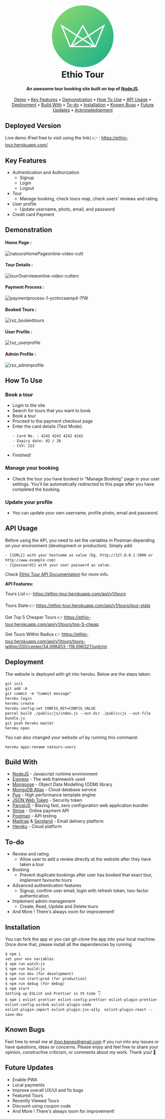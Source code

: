 <h1 align="center">
  <br>
  <a href="https://ethio-tour.herokuapp.com/"><img src="https://github.com/jo-ui/Ethio-Tour/blob/00c8fbfc15b3dfadcb841ee4645023572f05c524/public/img/logo-green-round.png" alt="Ethio-tour" width="200"></a>
  <br>
  Ethio Tour
  <br>
</h1>

<h4 align="center">An awesome tour booking site built on top of <a href="https://nodejs.org/en/" target="_blank">NodeJS</a>.</h4>

 <p align="center">
 <a href="#deployed-version">Demo</a> •
  <a href="#key-features">Key Features</a> •
  <a href="#demonstration">Demonstration</a> •
  <a href="#how-to-use">How To Use</a> •
  <a href="#api-usage">API Usage</a> •
  <a href="#deployment">Deployment</a> •
  <a href="#build-with">Build With</a> •
  <a href="#to-do">To-do</a> •
  <a href="#installation">Installation</a> • 
  <a href="#known-bugs">Known Bugs</a> • 
  <a href="#future-updates">Future Updates</a> • 
  <a href="#acknowledgement">Acknowledgement</a>
</p>

## Deployed Version
Live demo (Feel free to visit using the link) 👉 : https://ethio-tour.herokuapp.com/


## Key Features

* Authentication and Authorization
  - Signup
  - Login 
  - Logout
* Tour
  - Manage booking, check tours map, check users' reviews and rating
* User profile
  - Update username, photo, email, and password
* Credit card Payment


## Demonstration
#### Home Page :
![natoursHomePageonline-video-cutt](https://user-images.githubusercontent.com/58518192/72606801-7ebe0680-3949-11ea-8e88-613f022a64e5.gif)

#### Tour Details :
![tourOverviewonline-video-cutterc](https://user-images.githubusercontent.com/58518192/72606859-a0b78900-3949-11ea-8f0d-ef44c789957b.gif)

#### Payment Process :
![paymentprocess-1-ycnhrceamp4-7fW](https://user-images.githubusercontent.com/58518192/72606973-d9eff900-3949-11ea-9a2e-f84a6581bef3.gif)

#### Booked Tours :
![rsz_bookedtours](https://user-images.githubusercontent.com/58518192/72607747-6a7b0900-394b-11ea-8b9f-5330531ca2eb.png)


#### User Profile :
![rsz_userprofile](https://user-images.githubusercontent.com/58518192/72607635-44edff80-394b-11ea-8943-64c48f6f19aa.png)

#### Admin Profile :
![rsz_adminprofile](https://user-images.githubusercontent.com/58518192/72607648-4d463a80-394b-11ea-972f-a73160cfaa5b.png)


## How To Use

### Book a tour
* Login to the site
* Search for tours that you want to book
* Book a tour
* Proceed to the payment checkout page
* Enter the card details (Test Mode):
  ```
  - Card No. : 4242 4242 4242 4242
  - Expiry date: 02 / 26
  - CVV: 222
  ```
* Finished!



### Manage your booking

* Check the tour you have booked in "Manage Booking" page in your user settings. You'll be automatically redirected to this
  page after you have completed the booking.

### Update your profile

* You can update your own username, profile photo, email and password.



## API Usage
Before using the API, you need to set the variables in Postman depending on your environment (development or production). Simply add: 
  ```
  - {{URL}} with your hostname as value (Eg. http://127.0.0.1:3000 or http://www.example.com)
  - {{password}} with your user password as value.
  ```

Check [Ethio Tour API Documentation](https://documenter.getpostman.com/view/8689170/SVmzvwpY?version=latest) for more info.

<b> API Features: </b>

Tours List 👉 https://ethio-tour.herokuapp.com/api/v1/tours

Tours State 👉 https://ethio-tour.herokuapp.com/api/v1/tours/tour-stats

Get Top 5 Cheaper Tours 👉 https://ethio-tour.herokuapp.com/api/v1/tours/top-5-cheap

Get Tours Within Radius 👉 https://ethio-tour.herokuapp.com/api/v1/tours/tours-within/200/center/34.098453,-118.096327/unit/mi



## Deployment
The website is deployed with git into heroku. Below are the steps taken:
```
git init
git add -A
git commit -m "Commit message"
heroku login
heroku create
heroku config:set CONFIG_KEY=CONFIG_VALUE
parcel build ./public/js/index.js --out-dir ./public/js --out-file bundle.js
git push heroku master
heroku open
```
You can also changed your website url by running this command:
```
heroku apps:rename natours-users
```


## Build With

* [NodeJS](https://nodejs.org/en/) - Javascript runtime environment
* [Express](http://expressjs.com/) - The web framework used
* [Mongoose](https://mongoosejs.com/) - Object Data Modelling (ODM) library
* [MongoDB Atlas](https://www.mongodb.com/cloud/atlas) - Cloud database service
* [Pug](https://pugjs.org/api/getting-started.html) - High performance template engine
* [JSON Web Token](https://jwt.io/) - Security token
* [ParcelJS](https://parceljs.org/) - Blazing fast, zero configuration web application bundler
* [Stripe](https://stripe.com/) - Online payment API
* [Postman](https://www.getpostman.com/) - API testing
* [Mailtrap](https://mailtrap.io/) & [Sendgrid](https://sendgrid.com/) - Email delivery platform
* [Heroku](https://www.heroku.com/) - Cloud platform



## To-do

* Review and rating
  - Allow user to add a review directly at the website after they have taken a tour
* Booking
  - Prevent duplicate bookings after user has booked that exact tour, implement favourite tours
* Advanced authentication features
  - Signup, confirm user email, login with refresh token, two-factor authentication
* Implement admin management
  - Create, Read, Update and Delete tours
* And More ! There's always room for improvement!


## Installation
You can fork the app or you can git-clone the app into your local machine. Once done that, please install all the
dependencies by running
```
$ npm i
set your env variables
$ npm run watch:js
$ npm run build:js
$ npm run dev (for development)
$ npm run start:prod (for production)
$ npm run debug (for debug)
$ npm start
Setting up ESLint and Prettier in VS Code 👇
$ npm i eslint prettier eslint-config-prettier eslint-plugin-prettier eslint-config-airbnb eslint-plugin-node
eslint-plugin-import eslint-plugin-jsx-a11y  eslint-plugin-react --save-dev
```


## Known Bugs
Feel free to email me at jhon.benex@gmail.com if you run into any issues or have questions, ideas or concerns.
Please enjoy and feel free to share your opinion, constructive criticism, or comments about my work. Thank you! 🙂

## Future Updates

* Enable PWA
* Local payments
* Improve overall UX/UI and fix bugs
* Featured Tours
* Recently Viewed Tours
* Discount using coupon code
* And More ! There's always room for improvement!
